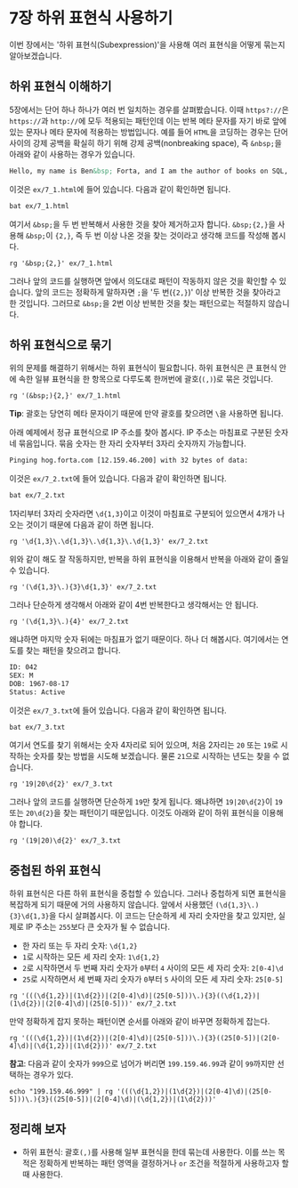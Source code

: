 # 7장 하위 표현식 사용하기

이번 장에서는 '하위 표현식(Subexpression)'을 사용해 여러 표현식을 어떻게 묶는지 알아보겠습니다.

## 하위 표현식 이해하기

5장에서는 단어 하나 하나가 여러 번 일치하는 경우를 살펴봤습니다. 이때 `https?://`은 `https://`과 `http://`에 모두 적용되는 패턴인데 이는 반복 메타 문자를 자기 바로 앞에 있는 문자나 메타 문자에 적용하는 방법입니다. 예를 들어 `HTML`을 코딩하는 경우는 단어 사이의 강제 공백을 확실히 하기 위해 강제 공백(nonbreaking space), 즉 `&nbsp;`을 아래와 같이 사용하는 경우가 있습니다.

```html
Hello, my name is Ben&bsp; Forta, and I am the author of books on SQL, ColdFusion, WAP, Windows&bsp;&bsp;2000, and other subjects.
```

이것은 `ex/7_1.html`에 들어 있습니다. 다음과 같이 확인하면 됩니다.

```bash
bat ex/7_1.html
```

여기서 `&bsp;`을 두 번 반복해서 사용한 것을 찾아 제거하고자 합니다. `&bsp;{2,}`을 사용해 `&bsp;`이 `{2,}`, 즉 두 번 이상 나온 것을 찾는 것이라고 생각해 코드를 작성해 봅시다.

```re
rg '&bsp;{2,}' ex/7_1.html
```

그러나 앞의 코드를 실행하면 앞에서 의도대로 패턴이 작동하지 않은 것을 확인할 수 있습니다. 앞의 코드는 정확하게 말하자면 `;`을 '두 번(`{2,}`)' 이상 반복한 것을 찾아라고 한 것입니다. 그러므로 `&bsp;`을 2번 이상 반복한 것을 찾는 패턴으로는 적절하지 않습니다.

## 하위 표현식으로 묶기

위의 문제를 해결하기 위해서는 하위 표현식이 필요합니다. 하위 표현식은 큰 표현식 안에 속한 일뷰 표현식을 한 항목으로 다루도록 한꺼번에 괄호(`(,)`)로 묶은 것입니다.

```re
rg '(&bsp;){2,}' ex/7_1.html
```

**Tip**: 괄호는 당연히 메타 문자이기 때문에 만약 괄호를 찾으려면 `\`을 사용하면 됩니다.

아래 예제에서 정규 표현식으로 IP 주소를 찾아 봅시다. IP 주소는 마침표로 구분된 숫자 네 묶음입니다. 묶음 숫자는 한 자리 숫자부터 3자리 숫자까지 가능합니다.

```txt
Pinging hog.forta.com [12.159.46.200] with 32 bytes of data:
```

이것은 `ex/7_2.txt`에 들어 있습니다. 다음과 같이 확인하면 됩니다.

```bash
bat ex/7_2.txt
```

1자리부터 3자리 숫자라면 `\d{1,3}`이고 이것이 마침표로 구분되어 있으면서 4개가 나오는 것이기 때문에 다음과 같이 하면 됩니다.

```re
rg '\d{1,3}\.\d{1,3}\.\d{1,3}\.\d{1,3}' ex/7_2.txt
```

위와 같이 해도 잘 작동하지만, 반복을 하위 표현식을 이용해서 반복을 아래와 같이 줄일 수 있습니다.

```re
rg '(\d{1,3}\.){3}\d{1,3}' ex/7_2.txt
```

그러나 단순하게 생각해서 아래와 같이 4번 반복한다고 생각해서는 안 됩니다.

```re
rg '(\d{1,3}\.){4}' ex/7_2.txt
```

왜냐하면 마지막 숫자 뒤에는 마침표가 없기 때문이다. 하나 더 해봅시다. 여기에서는 연도를 찾는 패턴을 찾으려고 합니다.

```txt
ID: 042
SEX: M
DOB: 1967-08-17
Status: Active
```

이것은 `ex/7_3.txt`에 들어 있습니다. 다음과 같이 확인하면 됩니다.

```bash
bat ex/7_3.txt
```

여기서 연도를 찾기 위해서는 숫자 4자리로 되어 있으며, 처음 2자리는 `20` 또는 `19`로 시작하는 숫자를 찾는 방법을 시도해 보겠습니다. 물론 `21`으로 시작하는 년도는 찾을 수 없습니다.

```re
rg '19|20\d{2}' ex/7_3.txt
```

그러나 앞의 코드를 실행하면 단순하게 `19`만 찾게 됩니다. 왜냐하면 `19|20\d{2}`이 `19` 또는 `20\d{2}`을 찾는 패턴이기 때문입니다. 이것도 아래와 같이 하위 표현식을 이용해야 합니다.

```re
rg '(19|20)\d{2}' ex/7_3.txt
```

## 중첩된 하위 표현식

하위 표현식은 다른 하위 표현식을 중첩할 수 있습니다. 그러나 중첩하게 되면 표현식을 복잡하게 되기 때문에 거의 사용하지 않습니다. 앞에서 사용했던 `(\d{1,3}\.){3}\d{1,3}`을 다시 살펴봅시다. 이 코드는 단순하게 세 자리 숫자만을 찾고 있지만, 실제로 IP 주소는 `255`보다 큰 숫자가 될 수 없습니다.

- 한 자리 또는 두 자리 숫자: `\d{1,2}`
- `1`로 시작하는 모든 세 자리 숫자: `1\d{1,2}`
- `2`로 시작하면서 두 번째 자리 숫자가 `0`부터 `4` 사이의 모든 세 자리 숫자: `2[0-4]\d`
- `25`로 시작하면서 세 번째 자리 숫자가 `0`부터 `5` 사이의 모든 세 자리 숫자: `25[0-5]`

```re
rg '(((\d{1,2})|(1\d{2})|(2[0-4]\d)|(25[0-5]))\.){3}((\d{1,2})|(1\d{2})|(2[0-4]\d)|(25[0-5]))' ex/7_2.txt
```

만약 정확하게 잡지 못하는 패턴이면 순서를 아래와 같이 바꾸면 정확하게 잡는다.

```re
rg '(((\d{1,2})|(1\d{2})|(2[0-4]\d)|(25[0-5]))\.){3}((25[0-5])|(2[0-4]\d)|(\d{1,2})|(1\d{2}))' ex/7_2.txt
```

**참고**: 다음과 같이 숫자가 `999`으로 넘어가 버리면 `199.159.46.99`과 같이 `99`까지만 선택하는 경우가 있다.

```re
echo "199.159.46.999" | rg '(((\d{1,2})|(1\d{2})|(2[0-4]\d)|(25[0-5]))\.){3}((25[0-5])|(2[0-4]\d)|(\d{1,2})|(1\d{2}))'
```

## 정리해 보자

- 하위 표현식: 괄호`(,)`를 사용해 일부 표현식을 한데 묶는데 사용한다. 이를 쓰는 목적은 정확하게 반복하는 패턴 영역을 결정하거나 `or` 조건을 적절하게 사용하고자 할 때 사용한다.
